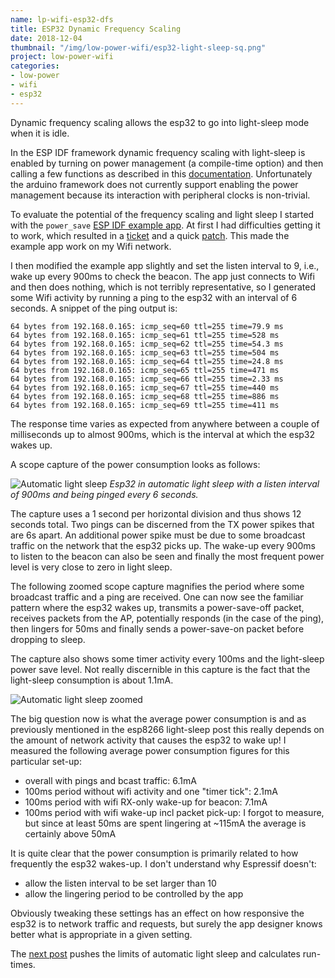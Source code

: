 ```yaml
---
name: lp-wifi-esp32-dfs
title: ESP32 Dynamic Frequency Scaling
date: 2018-12-04
thumbnail: "/img/low-power-wifi/esp32-light-sleep-sq.png"
project: low-power-wifi
categories:
- low-power
- wifi
- esp32
---
```


Dynamic frequency scaling allows the esp32 to go into light-sleep mode when it is idle.<!--more-->

In the ESP IDF framework dynamic frequency scaling with light-sleep is enabled by turning on power
management (a compile-time option) and then calling a few functions as described in this
[documentation](https://docs.espressif.com/projects/esp-idf/en/latest/api-reference/system/power_management.html).
Unfortunately the arduino framework does not currently support enabling the power management because
its interaction with peripheral clocks is non-trivial.

To evaluate the potential of the frequency scaling and light sleep I started with the `power_save`
[ESP IDF example app](https://github.com/espressif/esp-idf/tree/master/examples/wifi/power_save).
At first I had difficulties getting it to work, which resulted in a 
[ticket](https://github.com/espressif/esp-idf/issues/2711) and
a quick [patch](https://github.com/espressif/esp-idf/issues/2711#issuecomment-441863113).
This made the example app work on my Wifi network.

I then modified the example app slightly and set the listen interval to 9, i.e., wake up every 900ms
to check the beacon. The app just connects to Wifi and then does nothing, which is not terribly
representative, so I generated some Wifi activity by running a ping to the esp32 with an interval
of 6 seconds.
A snippet of the ping output is:

```
64 bytes from 192.168.0.165: icmp_seq=60 ttl=255 time=79.9 ms
64 bytes from 192.168.0.165: icmp_seq=61 ttl=255 time=528 ms
64 bytes from 192.168.0.165: icmp_seq=62 ttl=255 time=54.3 ms
64 bytes from 192.168.0.165: icmp_seq=63 ttl=255 time=504 ms
64 bytes from 192.168.0.165: icmp_seq=64 ttl=255 time=24.8 ms
64 bytes from 192.168.0.165: icmp_seq=65 ttl=255 time=471 ms
64 bytes from 192.168.0.165: icmp_seq=66 ttl=255 time=2.33 ms
64 bytes from 192.168.0.165: icmp_seq=67 ttl=255 time=440 ms
64 bytes from 192.168.0.165: icmp_seq=68 ttl=255 time=886 ms
64 bytes from 192.168.0.165: icmp_seq=69 ttl=255 time=411 ms
```

The response time varies as expected from anywhere between a couple of milliseconds up to almost
900ms, which is the interval at which the esp32 wakes up.

A scope capture of the power consumption looks as follows:

![Automatic light sleep](/img/low-power-wifi/esp32-light-sleep-all.png)
_Esp32 in automatic light sleep with a listen interval of 900ms and being pinged every 6 seconds._

The capture uses a 1 second per horizontal division and thus shows 12 seconds total. Two pings can
be discerned from the TX power spikes that are 6s apart. An additional power spike must be due to
some broadcast traffic on the network that the esp32 picks up. The wake-up every 900ms to listen to
the beacon can also be seen and finally the most frequent power level is very close to zero in light
sleep.

The following zoomed scope capture magnifies the period where some broadcast traffic and a ping are
received. One can now see the familiar pattern where the esp32 wakes up, transmits a power-save-off
packet, receives packets from the AP, potentially responds (in the case of the ping), then lingers
for 50ms and finally sends a power-save-on packet before dropping to sleep.

The capture also shows some timer activity every 100ms and the light-sleep power save level. Not
really discernible in this capture is the fact that the light-sleep consumption is about 1.1mA.

![Automatic light sleep zoomed](/img/low-power-wifi/esp32-light-sleep-zoom.png)

The big question now is what the average power consumption is and as previously mentioned in the
esp8266 light-sleep post this really depends on the amount of network activity that causes the esp32
to wake up! I measured the following average power consumption figures for this particular set-up:

- overall with pings and bcast traffic: 6.1mA
- 100ms period without wifi activity and one "timer tick": 2.1mA
- 100ms period with wifi RX-only wake-up for beacon: 7.1mA
- 100ms period with wifi wake-up incl packet pick-up: I forgot to measure, but since at least 50ms
  are spent lingering at ~115mA the average is certainly above 50mA

It is quite clear that the power consumption is primarily related to how frequently the esp32
wakes-up. I don't understand why Espressif doesn't:

- allow the listen interval to be set larger than 10
- allow the lingering period to be controlled by the app

Obviously tweaking these settings has an effect on how responsive the esp32 is to network traffic
and requests, but surely the app designer knows better what is appropriate in a given setting.

The [next post](/2018/lp-wifi-esp32-pushed) pushes the limits of automatic light sleep and calculates
run-times.
